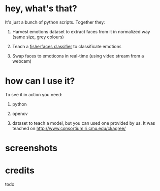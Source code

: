 # hey, what's that?

It's just a bunch of python scripts. Together they:

1. Harvest emotions dataset to extract faces from it in normalized way (same size, grey colours)

2. Teach a [fisherfaces classifier](www.scholarpedia.org/article/Fisherfaces) to classificate emotions

3. Swap faces to emoticons in real-time (using video stream from a webcam)

# how can I use it?

To see it in action you need:

1. python

2. opencv

3. dataset to teach a model, but you can used one provided by us. It was teached on http://www.consortium.ri.cmu.edu/ckagree/


# screenshots

# credits
todo
